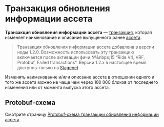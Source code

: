 # Транзакция обновления информации ассета

**Транзакция обновления информации ассета** — [транзакция](/ru/blockchain/transaction), которая изменяет наименование и описание выпущенного ранее [ассета](/ru/blockchain/token).

> Транзакция обновления информации ассета добавлена в версии ноды 1.2.0. Возможность использовать эту транзакцию включается после активации фичи №&nbps;15 “Ride V4, VRF, Protobuf, Failed transactions”. Версии 1.2.x в настоящее время доступны только на [Stagenet](/ru/blockchain/blockchain-network/stage-network).

Изменять наименование и/или описание ассета в отношении одного и того же ассета можно не чаще чем через 100 000 блоков от последнего изменения или от момента выпуска этого ассета.

## Protobuf-схема

Смотрите страницу [Protobuf-схема транзакции обновления информации ассета](/ru/blockchain/binary-format/transaction-protobuf-scheme/update-asset-info-transaction-protobuf-scheme).
